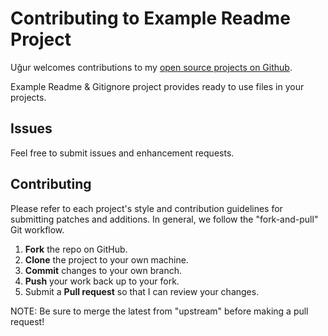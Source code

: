 Contributing to Example Readme Project
=========================================

Uğur welcomes contributions to my [open source projects on Github](http://github.com/uguruyar).

Example Readme & Gitignore project provides ready to use files in your projects. 

Issues
------

Feel free to submit issues and enhancement requests.

Contributing
------------

Please refer to each project's style and contribution guidelines for submitting patches and additions. In general, we follow the "fork-and-pull" Git workflow.

 1. **Fork** the repo on GitHub.
 2. **Clone** the project to your own machine.
 3. **Commit** changes to your own branch.
 4. **Push** your work back up to your fork.
 5. Submit a **Pull request** so that I can review your changes.

NOTE: Be sure to merge the latest from "upstream" before making a pull request!

